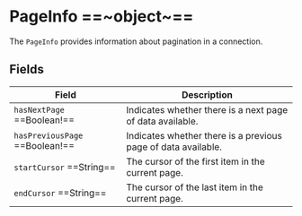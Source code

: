 # PageInfo ==~object~==

The `PageInfo` provides information about pagination in a connection.

## Fields

| Field                          	| Description                                                      	|
|--------------------------------	|------------------------------------------------------------------	|
| `hasNextPage`  ==Boolean!==      	| Indicates whether there is a next page of data available.        	|
| `hasPreviousPage`  ==Boolean!==  	| Indicates whether there is a previous page of data available.    	|
| `startCursor`  ==String==        	| The cursor of the first item in the current page. 	            |
| `endCursor`  ==String==          	| The cursor of the last item in the current page.  	            |
